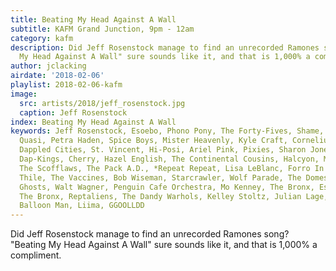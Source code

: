 ```yaml
---
title: Beating My Head Against A Wall
subtitle: KAFM Grand Junction, 9pm - 12am
category: kafm
description: Did Jeff Rosenstock manage to find an unrecorded Ramones song? "Beating
  My Head Against A Wall" sure sounds like it, and that is 1,000% a compliment.
author: jclacking
airdate: '2018-02-06'
playlist: 2018-02-06-kafm
image:
  src: artists/2018/jeff_rosenstock.jpg
  caption: Jeff Rosenstock
index: Beating My Head Against A Wall
keywords: Jeff Rosenstock, Esoebo, Phono Pony, The Forty-Fives, Shame, Dean Ween Group,
  Quasi, Petra Haden, Spice Boys, Mister Heavenly, Kyle Craft, Cornelius, Ben Vaughn,
  Dappled Cities, St. Vincent, Hi-Posi, Ariel Pink, Pixies, Sharon Jones &amp; The
  Dap-Kings, Cherry, Hazel English, The Continental Cousins, Halcyon, METZ, Brak,
  The Scofflaws, The Pack A.D., *Repeat Repeat, Lisa LeBlanc, Forro In The Dark, Chris
  Thile, The Vaccines, Bob Wiseman, Starcrawler, Wolf Parade, The Domestics, Holiday
  Ghosts, Walt Wagner, Penguin Cafe Orchestra, Mo Kenney, The Bronx, Escape-ism, Squeeze,
  The Bronx, Reptaliens, The Dandy Warhols, Kelley Stoltz, Julian Lage, decker., Swell,
  Balloon Man, Liima, GGOOLLDD
---
```

Did Jeff Rosenstock manage to find an unrecorded Ramones song? "Beating My Head Against A Wall" sure sounds like it, and that is 1,000% a compliment.
